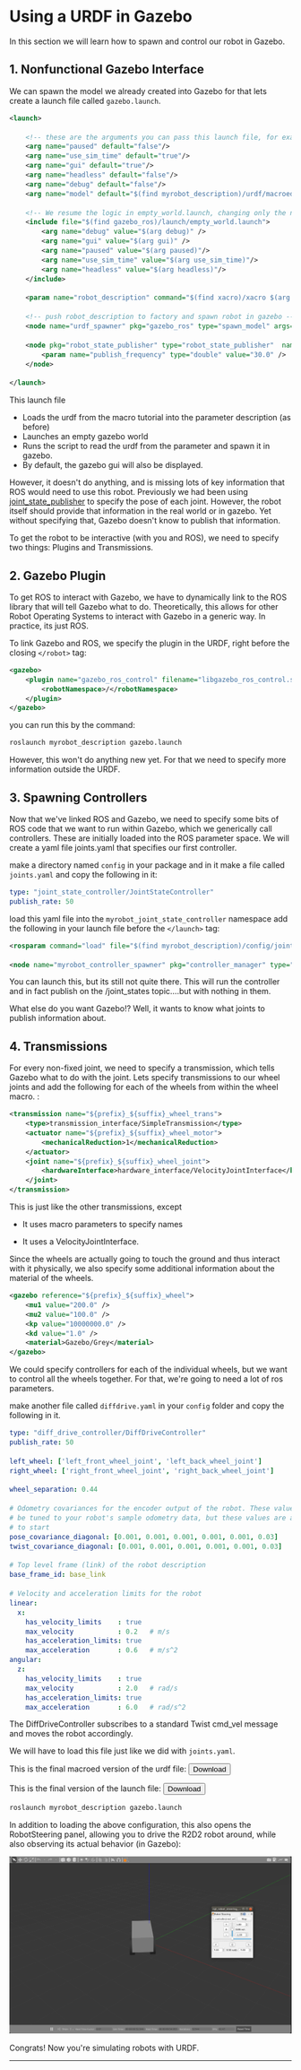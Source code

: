 # Using a URDF in Gazebo

In this section we will learn how to spawn and control our robot in Gazebo.

## 1. Nonfunctional Gazebo Interface

We can spawn the model we already created into Gazebo for that lets create a launch file called `gazebo.launch`.

```xml
<launch>

	<!-- these are the arguments you can pass this launch file, for example paused:=true -->
	<arg name="paused" default="false"/>
	<arg name="use_sim_time" default="true"/>
	<arg name="gui" default="true"/>
	<arg name="headless" default="false"/>
	<arg name="debug" default="false"/>
	<arg name="model" default="$(find myrobot_description)/urdf/macroed.urdf.xacro"/>

	<!-- We resume the logic in empty_world.launch, changing only the name of the world to be launched -->
	<include file="$(find gazebo_ros)/launch/empty_world.launch">
		<arg name="debug" value="$(arg debug)" />
		<arg name="gui" value="$(arg gui)" />
		<arg name="paused" value="$(arg paused)"/>
		<arg name="use_sim_time" value="$(arg use_sim_time)"/>
		<arg name="headless" value="$(arg headless)"/>
	</include>

	<param name="robot_description" command="$(find xacro)/xacro $(arg model)" />

	<!-- push robot_description to factory and spawn robot in gazebo -->
	<node name="urdf_spawner" pkg="gazebo_ros" type="spawn_model" args="-z 1.0 -unpause -urdf -model robot -param robot_description" respawn="false" output="screen" />

	<node pkg="robot_state_publisher" type="robot_state_publisher"  name="robot_state_publisher">
		<param name="publish_frequency" type="double" value="30.0" />
	</node>

</launch>
```

This launch file 

  - Loads the urdf from the macro tutorial into the parameter description (as before)
  - Launches an empty gazebo world
  - Runs the script to read the urdf from the parameter and spawn it in gazebo.
  - By default, the gazebo gui will also be displayed.

However, it doesn't do anything, and is missing lots of key information that ROS would need to use this robot. Previously we had been using [joint_state_publisher](http://wiki.ros.org/joint_state_publisher) to specify the pose of each joint. However, the robot itself should provide that information in the real world or in gazebo. Yet without specifying that, Gazebo doesn't know to publish that information.

To get the robot to be interactive (with you and ROS), we need to specify two things: Plugins and Transmissions. 

## 2. Gazebo Plugin

To get ROS to interact with Gazebo, we have to dynamically link to the ROS library that will tell Gazebo what to do. Theoretically, this allows for other Robot Operating Systems to interact with Gazebo in a generic way. In practice, its just ROS.

To link Gazebo and ROS, we specify the plugin in the URDF, right before the closing `</robot>` tag:

```xml
<gazebo>
    <plugin name="gazebo_ros_control" filename="libgazebo_ros_control.so">
        <robotNamespace>/</robotNamespace>
    </plugin>
</gazebo>
```

you can run this by the command:

```bash
roslaunch myrobot_description gazebo.launch
```

However, this won't do anything new yet. For that we need to specify more information outside the URDF.

## 3. Spawning Controllers

Now that we've linked ROS and Gazebo, we need to specify some bits of ROS code that we want to run within Gazebo, which we generically call controllers. These are initially loaded into the ROS parameter space. We will create a yaml file joints.yaml that specifies our first controller.

make a directory named `config` in your package and in it make a file called `joints.yaml` and copy the following in it:

```yaml
type: "joint_state_controller/JointStateController"
publish_rate: 50
```
load this yaml file into the `myrobot_joint_state_controller` namespace add the following in your launch file before the `</launch>` tag:

```xml
<rosparam command="load" file="$(find myrobot_description)/config/joints.yaml" ns="myrobot_joint_state_controller" />

<node name="myrobot_controller_spawner" pkg="controller_manager" type="spawner" args="myrobot_joint_state_controller --shutdown-timeout 3"/>
```

You can launch this, but its still not quite there.
This will run the controller and in fact publish on the /joint_states topic....but with nothing in them.

What else do you want Gazebo!? Well, it wants to know what joints to publish information about.

## 4. Transmissions

For every non-fixed joint, we need to specify a transmission, which tells Gazebo what to do with the joint. Lets specify transmissions to our wheel joints and add the following for each of the wheels from within the wheel macro. :

```xml
<transmission name="${prefix}_${suffix}_wheel_trans">
	<type>transmission_interface/SimpleTransmission</type>
	<actuator name="${prefix}_${suffix}_wheel_motor">
		<mechanicalReduction>1</mechanicalReduction>
	</actuator>
	<joint name="${prefix}_${suffix}_wheel_joint">
		<hardwareInterface>hardware_interface/VelocityJointInterface</hardwareInterface>
	</joint>
</transmission>
```

This is just like the other transmissions, except

  - It uses macro parameters to specify names

  - It uses a VelocityJointInterface.

Since the wheels are actually going to touch the ground and thus interact with it physically, we also specify some additional information about the material of the wheels.

```xml
<gazebo reference="${prefix}_${suffix}_wheel">
    <mu1 value="200.0" />
    <mu2 value="100.0" />
    <kp value="10000000.0" />
    <kd value="1.0" />
    <material>Gazebo/Grey</material>
</gazebo>
```

We could specify controllers for each of the individual wheels, but we want to control all the wheels together. For that, we're going to need a lot of ros parameters.

make another file called `diffdrive.yaml` in your `config` folder and copy the following in it.

```yaml
type: "diff_drive_controller/DiffDriveController"
publish_rate: 50

left_wheel: ['left_front_wheel_joint', 'left_back_wheel_joint']
right_wheel: ['right_front_wheel_joint', 'right_back_wheel_joint']

wheel_separation: 0.44

# Odometry covariances for the encoder output of the robot. These values should
# be tuned to your robot's sample odometry data, but these values are a good place
# to start
pose_covariance_diagonal: [0.001, 0.001, 0.001, 0.001, 0.001, 0.03]
twist_covariance_diagonal: [0.001, 0.001, 0.001, 0.001, 0.001, 0.03]

# Top level frame (link) of the robot description
base_frame_id: base_link

# Velocity and acceleration limits for the robot
linear:
  x:
    has_velocity_limits    : true
    max_velocity           : 0.2   # m/s
    has_acceleration_limits: true
    max_acceleration       : 0.6   # m/s^2
angular:
  z:
    has_velocity_limits    : true
    max_velocity           : 2.0   # rad/s
    has_acceleration_limits: true
    max_acceleration       : 6.0   # rad/s^2
```

The DiffDriveController subscribes to a standard Twist cmd_vel message and moves the robot accordingly.

We will have to load this file just like we did with `joints.yaml`.

This is the final macroed version of the urdf file: <a href="ROS_with_Gazebo/Gazebo_Plugins/macroed.urdf.xacro" download><button>Download</button></a>

This is the final version of the launch file: <a href="ROS_with_Gazebo/Gazebo_Plugins/gazebo.launch" download><button>Download</button></a>

```bash
roslaunch myrobot_description gazebo.launch
```

In addition to loading the above configuration, this also opens the RobotSteering panel, allowing you to drive the R2D2 robot around, while also observing its actual behavior (in Gazebo):

![image](./simulation.png)

Congrats! Now you're simulating robots with URDF.

<hr>
